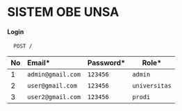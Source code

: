 
# SISTEM OBE UNSA



#### Login

```http
  POST /
```

| No | **Email***    | **Password***                |**Role***|
| :-------- | :------- | :------------------------- |------|
| 1 | `admin@gmail.com` | `123456` |`admin`|
| 2 | `user@gmail.com` | `123456` |`universitas`|
| 3 | `user2@gmail.com` | `123456` |`prodi`|


